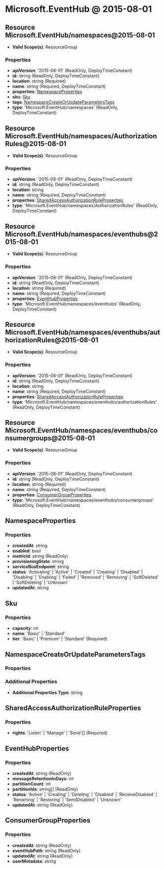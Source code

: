 # Microsoft.EventHub @ 2015-08-01

## Resource Microsoft.EventHub/namespaces@2015-08-01
* **Valid Scope(s)**: ResourceGroup
### Properties
* **apiVersion**: '2015-08-01' (ReadOnly, DeployTimeConstant)
* **id**: string (ReadOnly, DeployTimeConstant)
* **location**: string (Required)
* **name**: string (Required, DeployTimeConstant)
* **properties**: [NamespaceProperties](#namespaceproperties)
* **sku**: [Sku](#sku)
* **tags**: [NamespaceCreateOrUpdateParametersTags](#namespacecreateorupdateparameterstags)
* **type**: 'Microsoft.EventHub/namespaces' (ReadOnly, DeployTimeConstant)

## Resource Microsoft.EventHub/namespaces/AuthorizationRules@2015-08-01
* **Valid Scope(s)**: ResourceGroup
### Properties
* **apiVersion**: '2015-08-01' (ReadOnly, DeployTimeConstant)
* **id**: string (ReadOnly, DeployTimeConstant)
* **location**: string
* **name**: string (Required, DeployTimeConstant)
* **properties**: [SharedAccessAuthorizationRuleProperties](#sharedaccessauthorizationruleproperties)
* **type**: 'Microsoft.EventHub/namespaces/AuthorizationRules' (ReadOnly, DeployTimeConstant)

## Resource Microsoft.EventHub/namespaces/eventhubs@2015-08-01
* **Valid Scope(s)**: ResourceGroup
### Properties
* **apiVersion**: '2015-08-01' (ReadOnly, DeployTimeConstant)
* **id**: string (ReadOnly, DeployTimeConstant)
* **location**: string (Required)
* **name**: string (Required, DeployTimeConstant)
* **properties**: [EventHubProperties](#eventhubproperties)
* **type**: 'Microsoft.EventHub/namespaces/eventhubs' (ReadOnly, DeployTimeConstant)

## Resource Microsoft.EventHub/namespaces/eventhubs/authorizationRules@2015-08-01
* **Valid Scope(s)**: ResourceGroup
### Properties
* **apiVersion**: '2015-08-01' (ReadOnly, DeployTimeConstant)
* **id**: string (ReadOnly, DeployTimeConstant)
* **location**: string
* **name**: string (Required, DeployTimeConstant)
* **properties**: [SharedAccessAuthorizationRuleProperties](#sharedaccessauthorizationruleproperties)
* **type**: 'Microsoft.EventHub/namespaces/eventhubs/authorizationRules' (ReadOnly, DeployTimeConstant)

## Resource Microsoft.EventHub/namespaces/eventhubs/consumergroups@2015-08-01
* **Valid Scope(s)**: ResourceGroup
### Properties
* **apiVersion**: '2015-08-01' (ReadOnly, DeployTimeConstant)
* **id**: string (ReadOnly, DeployTimeConstant)
* **location**: string (Required)
* **name**: string (Required, DeployTimeConstant)
* **properties**: [ConsumerGroupProperties](#consumergroupproperties)
* **type**: 'Microsoft.EventHub/namespaces/eventhubs/consumergroups' (ReadOnly, DeployTimeConstant)

## NamespaceProperties
### Properties
* **createdAt**: string
* **enabled**: bool
* **metricId**: string (ReadOnly)
* **provisioningState**: string
* **serviceBusEndpoint**: string
* **status**: 'Activating' | 'Active' | 'Created' | 'Creating' | 'Disabled' | 'Disabling' | 'Enabling' | 'Failed' | 'Removed' | 'Removing' | 'SoftDeleted' | 'SoftDeleting' | 'Unknown'
* **updatedAt**: string

## Sku
### Properties
* **capacity**: int
* **name**: 'Basic' | 'Standard'
* **tier**: 'Basic' | 'Premium' | 'Standard' (Required)

## NamespaceCreateOrUpdateParametersTags
### Properties
### Additional Properties
* **Additional Properties Type**: string

## SharedAccessAuthorizationRuleProperties
### Properties
* **rights**: 'Listen' | 'Manage' | 'Send'[] (Required)

## EventHubProperties
### Properties
* **createdAt**: string (ReadOnly)
* **messageRetentionInDays**: int
* **partitionCount**: int
* **partitionIds**: string[] (ReadOnly)
* **status**: 'Active' | 'Creating' | 'Deleting' | 'Disabled' | 'ReceiveDisabled' | 'Renaming' | 'Restoring' | 'SendDisabled' | 'Unknown'
* **updatedAt**: string (ReadOnly)

## ConsumerGroupProperties
### Properties
* **createdAt**: string (ReadOnly)
* **eventHubPath**: string (ReadOnly)
* **updatedAt**: string (ReadOnly)
* **userMetadata**: string


